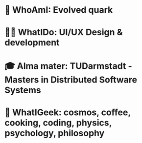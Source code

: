 # 👋 WhoAmI: Evolved quark
# 👨‍💻 WhatIDo: UI/UX Design & development
# 🎓 Alma mater: TUDarmstadt - Masters in Distributed Software Systems
# 🌌 WhatIGeek: cosmos, coffee, cooking, coding, physics, psychology, philosophy
<!---
giri3sg/giri3sg is a ✨ special ✨ repository because its `README.md` (this file) appears on your GitHub profile.
You can click the Preview link to take a look at your changes.
--->
